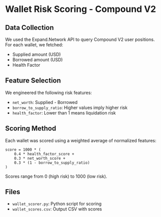 # Wallet Risk Scoring - Compound V2

##  Data Collection
We used the Expand.Network API to query Compound V2 user positions. For each wallet, we fetched:
- Supplied amount (USD)
- Borrowed amount (USD)
- Health Factor

##  Feature Selection
We engineered the following risk features:
- `net_worth`: Supplied - Borrowed
- `borrow_to_supply_ratio`: Higher values imply higher risk
- `health_factor`: Lower than 1 means liquidation risk

##  Scoring Method
Each wallet was scored using a weighted average of normalized features:

```
score = 1000 * (
    0.4 * health_factor_score +
    0.3 * net_worth_score +
    0.3 * (1 - borrow_to_supply_ratio)
)
```

Scores range from 0 (high risk) to 1000 (low risk).

##  Files
- `wallet_scorer.py`: Python script for scoring
- `wallet_scores.csv`: Output CSV with scores
